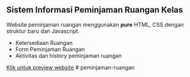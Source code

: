 ## Sistem Informasi Peminjaman Ruangan Kelas

Website peminjaman ruangan menggunakan **pure** HTML, CSS dengan struktur baru dan Javascript.
* Ketersediaan Ruangan
* Form Peminjaman Ruangan
* Aktivitas dan history peminjaman ruangan

[Klik untuk preview website](https://setiawanprmn.github.io/pinjamruang/)
#   p e m i n j a m a n - r u a n g a n 
 
 
